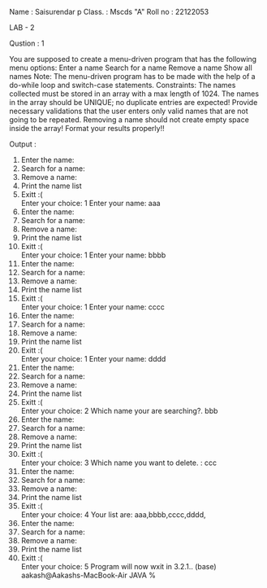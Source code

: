 Name    : Saisurendar p
Class.  : Mscds "A"
Roll no : 22122053

LAB - 2

Qustion : 1

You are supposed to create a menu-driven program that has the following menu options:
Enter a name
Search for a name
Remove a name
Show all names
Note:
The menu-driven program has to be made with the help of a do-while loop and switch-case statements.
Constraints:
The names collected must be stored in an array with a max length of 1024.
The names in the array should be UNIQUE; no duplicate entries are expected!
Provide necessary validations that the user enters only valid names that are not going to be repeated.
Removing a name should not create empty space inside the array!
Format your results properly!!


Output :

1. Enter the name:    
 2. Search for a name: 
 3. Remove a name:    
 4. Print the name list  
 5. Exitt :(              
Enter your choice: 
1
Enter your name: aaa
 1. Enter the name:    
 2. Search for a name: 
 3. Remove a name:    
 4. Print the name list  
 5. Exitt :(              
Enter your choice: 
1
Enter your name: bbbb
 1. Enter the name:    
 2. Search for a name: 
 3. Remove a name:    
 4. Print the name list  
 5. Exitt :(              
Enter your choice: 
1
Enter your name: cccc
 1. Enter the name:    
 2. Search for a name: 
 3. Remove a name:    
 4. Print the name list  
 5. Exitt :(              
Enter your choice: 
1
Enter your name: dddd
 1. Enter the name:    
 2. Search for a name: 
 3. Remove a name:    
 4. Print the name list  
 5. Exitt :(              
Enter your choice: 
2
Which name your are searching?.
bbb
 1. Enter the name:    
 2. Search for a name: 
 3. Remove a name:    
 4. Print the name list  
 5. Exitt :(              
Enter your choice: 
3
Which name you want to delete. :
ccc
 1. Enter the name:    
 2. Search for a name: 
 3. Remove a name:    
 4. Print the name list  
 5. Exitt :(              
Enter your choice: 
4
Your list are: 
aaa,bbbb,cccc,dddd,
 1. Enter the name:    
 2. Search for a name: 
 3. Remove a name:    
 4. Print the name list  
 5. Exitt :(              
Enter your choice: 
5
Program will now wxit in 3.2.1..
(base) aakash@Aakashs-MacBook-Air JAVA %
